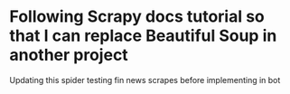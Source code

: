 # Following Scrapy docs tutorial so that I can replace Beautiful Soup in another project

Updating this spider testing fin news scrapes before implementing in bot
